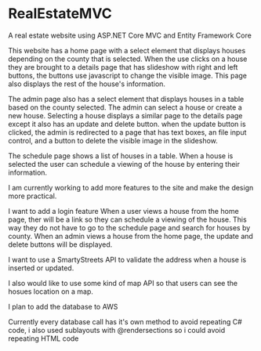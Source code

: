 # RealEstateMVC
A real estate website using ASP.NET Core MVC and Entity Framework Core


This website has a home page with a select element that displays houses depending on the county that is selected.
When the use clicks on a house they are brought to a details page that has slideshow with right and left buttons, the buttons use javascript to change the visible image.
This page also displays the rest of the house's information.

The admin page also has a select element that displays houses in a table based on the county selected.
The admin can select a house or create a new house.
Selecting a house displays a similar page to the details page except it also has an update and delete button.
when the update button is clicked, the admin is redirected to a page that has text boxes, an file input control, and a button to delete the visible image in the slideshow.

The schedule page shows a list of houses in a table.
When a house is selected the user can schedule a viewing of the house by entering their information.

I am currently working to add more features to the site and make the design more practical.

I want to add a login feature
When a user views a house from the home page, ther will be a link so they can schedule a viewing of the house.  This way they do not have to go to the schedule page and 
search for houses by county.
When an admin views a house from the home page, the update and delete buttons will be displayed.

I want to use a SmartyStreets API to validate the address when a house is inserted or updated.

I also would like to use some kind of map API so that users can see the hosues location on a map.

I plan to add the database to AWS


Currently every database call has it's own method to avoid repeating C# code, i also used sublayouts with @rendersections so i could avoid repeating HTML code
